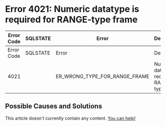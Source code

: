 
# Error 4021: Numeric datatype is required for RANGE-type frame


| Error Code | SQLSTATE | Error | Description |
| --- | --- | --- | --- |
| Error Code | SQLSTATE | Error | Description |
| 4021 |  | ER_WRONG_TYPE_FOR_RANGE_FRAME | Numeric datatype is required for RANGE-type frame |




## Possible Causes and Solutions


This article doesn't currently contain any content. [You can help!](/kb/en/writing-and-editing-knowledge-base-articles/)


